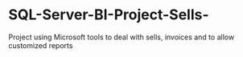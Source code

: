 # SQL-Server-BI-Project-Sells-
Project using Microsoft tools to deal with sells, invoices and to allow customized reports 
